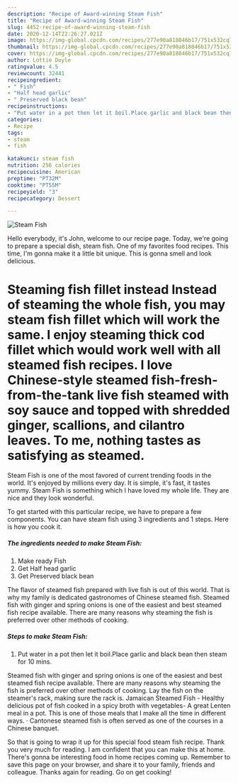 ```yaml
---
description: "Recipe of Award-winning Steam Fish"
title: "Recipe of Award-winning Steam Fish"
slug: 4452-recipe-of-award-winning-steam-fish
date: 2020-12-14T22:26:27.021Z
image: https://img-global.cpcdn.com/recipes/277e90a818046b17/751x532cq70/steam-fish-recipe-main-photo.jpg
thumbnail: https://img-global.cpcdn.com/recipes/277e90a818046b17/751x532cq70/steam-fish-recipe-main-photo.jpg
cover: https://img-global.cpcdn.com/recipes/277e90a818046b17/751x532cq70/steam-fish-recipe-main-photo.jpg
author: Lottie Doyle
ratingvalue: 4.5
reviewcount: 32441
recipeingredient:
- " Fish"
- "Half head garlic"
- " Preserved black bean"
recipeinstructions:
- "Put water in a pot then let it boil.Place garlic and black bean then steam for 10 mins."
categories:
- Recipe
tags:
- steam
- fish

katakunci: steam fish 
nutrition: 256 calories
recipecuisine: American
preptime: "PT32M"
cooktime: "PT55M"
recipeyield: "3"
recipecategory: Dessert

---
```



![Steam Fish](https://img-global.cpcdn.com/recipes/277e90a818046b17/751x532cq70/steam-fish-recipe-main-photo.jpg)

Hello everybody, it's John, welcome to our recipe page. Today, we're going to prepare a special dish, steam fish. One of my favorites food recipes. This time, I'm gonna make it a little bit unique. This is gonna smell and look delicious.

# Steaming fish fillet instead Instead of steaming the whole fish, you may steam fish fillet which will work the same. I enjoy steaming thick cod fillet which would work well with all steamed fish recipes. I love Chinese-style steamed fish-fresh-from-the-tank live fish steamed with soy sauce and topped with shredded ginger, scallions, and cilantro leaves. To me, nothing tastes as satisfying as steamed.

Steam Fish is one of the most favored of current trending foods in the world. It's enjoyed by millions every day. It is simple, it's fast, it tastes yummy. Steam Fish is something which I have loved my whole life. They are nice and they look wonderful.


To get started with this particular recipe, we have to prepare a few components. You can have steam fish using 3 ingredients and 1 steps. Here is how you cook it.

<!--inarticleads1-->

##### The ingredients needed to make Steam Fish:

1. Make ready  Fish
1. Get Half head garlic
1. Get  Preserved black bean


The flavor of steamed fish prepared with live fish is out of this world. That is why my family is dedicated gastronomes of Chinese steamed fish. Steamed fish with ginger and spring onions is one of the easiest and best steamed fish recipe available. There are many reasons why steaming the fish is preferred over other methods of cooking. 

<!--inarticleads2-->

##### Steps to make Steam Fish:

1. Put water in a pot then let it boil.Place garlic and black bean then steam for 10 mins.


Steamed fish with ginger and spring onions is one of the easiest and best steamed fish recipe available. There are many reasons why steaming the fish is preferred over other methods of cooking. Lay the fish on the steamer&#39;s rack, making sure the rack is. Jamaican Steamed Fish - Healthy delicious pot of fish cooked in a spicy broth with vegetables- A great Lenten meal in a pot. This is one of those meals that I make all the time in different ways. · Cantonese steamed fish is often served as one of the courses in a Chinese banquet. 

So that is going to wrap it up for this special food steam fish recipe. Thank you very much for reading. I am confident that you can make this at home. There's gonna be interesting food in home recipes coming up. Remember to save this page on your browser, and share it to your family, friends and colleague. Thanks again for reading. Go on get cooking!
